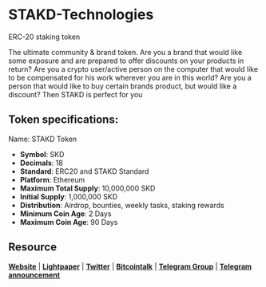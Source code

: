# STAKD-Technologies
ERC-20 staking token

The ultimate community & brand token. Are you a brand that would like some exposure and are prepared to offer discounts on your products in return? Are you a crypto user/active person on the computer that would like to be compensated for his work wherever you are in this world? Are you a person that would like to buy certain brands product, but would like a discount? Then STAKD is perfect for you

## Token specifications:
Name: STAKD Token
* **Symbol**: SKD
* **Decimals**: 18
* **Standard**: ERC20 and STAKD Standard
* **Platform**: Ethereum
* **Maximum Total Supply**: 10,000,000 SKD
* **Initial Supply**: 1,000,000 SKD
* **Distribution**: Airdrop, bounties, weekly tasks, staking rewards
* **Minimum Coin Age**: 2 Days
* **Maximum Coin Age**: 90 Days



## Resource
**[Website](https://stakd.tech)** | **[Lightpaper](https://stakd.tech/wp-content/uploads/2019/07/stakd-lightpaperv1.pdf)** | **[Twitter](https://twitter.com/StakdToken)**  | **[Bitcointalk](https://bitcointalk.org/index.php?topic=5164277.0)** | **[Telegram Group](https://t.me/stakdtech)** | **[Telegram announcement](https://t.me/StakdAnnouncement)**
